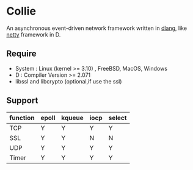 # Collie
An asynchronous event-driven network framework written in [dlang](http://dlang.org/), like [netty](http://netty.io/) framework in D.

## Require
- System : Linux (kernel >= 3.10) , FreeBSD, MacOS, Windows
- D : Compiler Version >= 2.071
- libssl and libcrypto (optional,if use the ssl)

##  Support

function  |   epoll   |   kqueue   |   iocp    |   select 
----------|-----------|------------|-----------|------------ 
TCP       |     Y     |     Y      |     Y     |     Y
SSL       |     Y     |     Y      |     N     |     N
UDP       |     Y     |     Y      |     Y     |     Y
Timer     |     Y     |     Y      |     Y     |     Y

